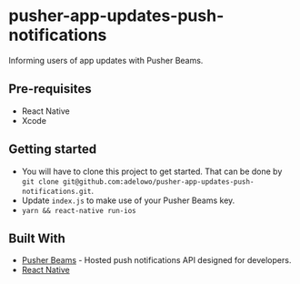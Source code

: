 # pusher-app-updates-push-notifications


Informing users of app updates with Pusher Beams. 

## Pre-requisites

- React Native
- Xcode


## Getting started

- You will have to clone this project to get started. That can be done by 
`git clone git@github.com:adelowo/pusher-app-updates-push-notifications.git`.
- Update `index.js` to make use of your Pusher Beams key.
- `yarn && react-native run-ios`



## Built With

- [Pusher Beams](https://pusher.com/beams) - Hosted push notifications API designed for developers.
- [React Native](https://facebook.github.io/react-native/)
